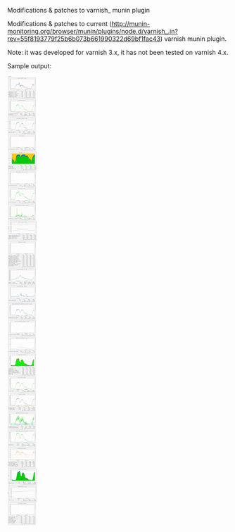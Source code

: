 Modifications & patches to varnish_ munin plugin

Modifications & patches to current (http://munin-monitoring.org/browser/munin/plugins/node.d/varnish_.in?rev=55f8193779f25b6b073b661990322d69bf1fac43) varnish munin plugin.

Note: it was developed for varnish 3.x, it has not been tested on varnish 4.x.

Sample output:

<img src="sample-varnish_graphs.png" />

